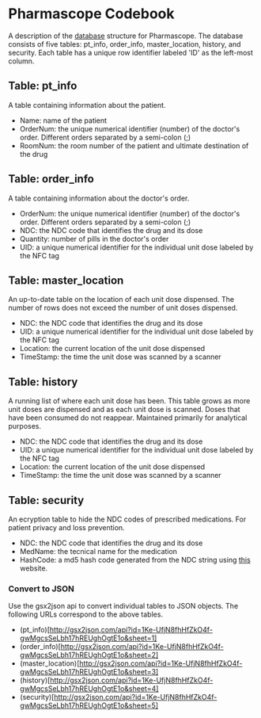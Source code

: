 # Pharmascope Codebook 
A description of the [database](https://docs.google.com/spreadsheets/d/1Ke-UfjN8fhHfZkO4f-gwMgcsSeLbh17hREUghOgtE1o/edit#gid=590828015) structure for Pharmascope. The database consists of five tables: pt_info, order_info, master_location, history, and security. Each table has a unique row identifier labeled 'ID' as the left-most column. 

## Table: pt_info
A table containing information about the patient.
+ Name: name of the patient
+ OrderNum: the unique numerical identifier (number) of the doctor's order. Different orders separated by a semi-colon (;)
+ RoomNum: the room number of the patient and ultimate destination of the drug

## Table: order_info
A table containing information about the doctor's order.
+ OrderNum: the unique numerical identifier (number) of the doctor's order. Different orders separated by a semi-colon (;)
+ NDC: the NDC code that identifies the drug and its dose
+ Quantity: number of pills in the doctor's order
+ UID: a unique numerical identifier for the individual unit dose labeled by the NFC tag

## Table: master_location
An up-to-date table on the location of each unit dose dispensed. The number of rows does not exceed the number of unit doses dispensed.
+ NDC: the NDC code that identifies the drug and its dose
+ UID: a unique numerical identifier for the individual unit dose labeled by the NFC tag
+ Location: the current location of the unit dose dispensed
+ TimeStamp: the time the unit dose was scanned by a scanner

## Table: history
A running list of where each unit dose has been. This table grows as more unit doses are dispensed and as each unit dose is scanned. Doses that have been consumed do not reappear. Maintained primarily for analytical purposes.
+ NDC: the NDC code that identifies the drug and its dose
+ UID: a unique numerical identifier for the individual unit dose labeled by the NFC tag
+ Location: the current location of the unit dose dispensed
+ TimeStamp: the time the unit dose was scanned by a scanner

## Table: security
An ecryption table to hide the NDC codes of prescribed medications. For patient privacy and loss prevention.
+ NDC: the NDC code that identifies the drug and its dose
+ MedName: the tecnical name for the medication
+ HashCode: a md5 hash code generated from the NDC string using [this](https://www.md5hashgenerator.com/) website.

### Convert to JSON
Use the gsx2json api to convert individual tables to JSON objects. The following URLs correspond to the above tables.
+ (pt_info)[http://gsx2json.com/api?id=1Ke-UfjN8fhHfZkO4f-gwMgcsSeLbh17hREUghOgtE1o&sheet=1]
+ (order_info)[http://gsx2json.com/api?id=1Ke-UfjN8fhHfZkO4f-gwMgcsSeLbh17hREUghOgtE1o&sheet=2]
+ (master_location)[http://gsx2json.com/api?id=1Ke-UfjN8fhHfZkO4f-gwMgcsSeLbh17hREUghOgtE1o&sheet=3]
+ (history)[http://gsx2json.com/api?id=1Ke-UfjN8fhHfZkO4f-gwMgcsSeLbh17hREUghOgtE1o&sheet=4]
+ (security)[http://gsx2json.com/api?id=1Ke-UfjN8fhHfZkO4f-gwMgcsSeLbh17hREUghOgtE1o&sheet=5]
